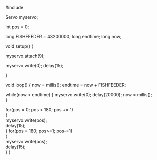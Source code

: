 #include  
 
Servo myservo;
              
 
int pos = 0;    

long FISHFEEDER = 43200000; 
long endtime; 
long now;

void setup() 
{ 
 
  myservo.attach(9); 
  
  myservo.write(0);
  delay(15);
  
}
 
void loop() 
{ 
  now = millis();
  endtime = now + FISHFEEDER;
  
  while(now < endtime) {
   myservo.write(0);
   delay(20000);
   now = millis();   
  }
  

  for(pos = 0; pos < 180; pos += 1)  
  {                             
    myservo.write(pos);     
    delay(15);         
  } 
  for(pos = 180; pos>=1; pos-=1)   
  {                                
    myservo.write(pos);           
    delay(15);                   
  } 
}
